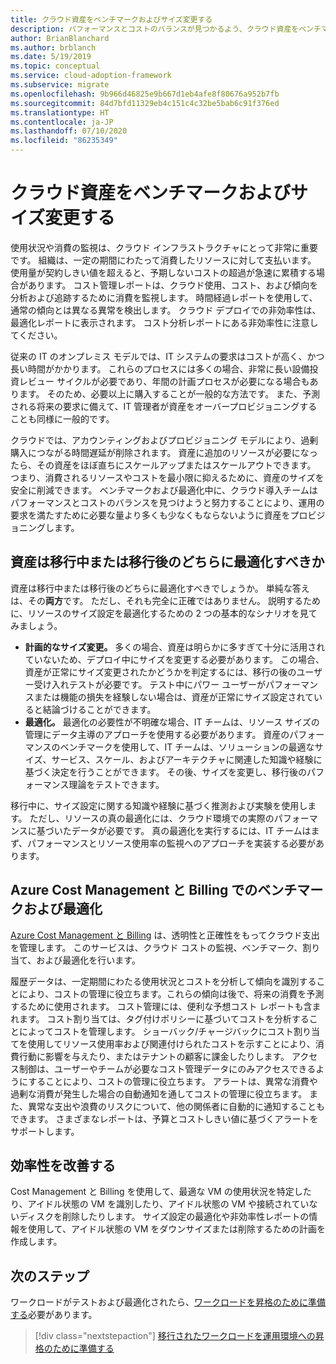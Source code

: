```yaml
---
title: クラウド資産をベンチマークおよびサイズ変更する
description: パフォーマンスとコストのバランスが見つかるよう、クラウド資産をベンチマークによって評価し、最適化する方法について説明します。
author: BrianBlanchard
ms.author: brblanch
ms.date: 5/19/2019
ms.topic: conceptual
ms.service: cloud-adoption-framework
ms.subservice: migrate
ms.openlocfilehash: 9b966d46825e9b667d1eb4afe8f80676a952b7fb
ms.sourcegitcommit: 84d7bfd11329eb4c151c4c32be5bab6c91f376ed
ms.translationtype: HT
ms.contentlocale: ja-JP
ms.lasthandoff: 07/10/2020
ms.locfileid: "86235349"
---
```

# <a name="benchmark-and-resize-cloud-assets"></a>クラウド資産をベンチマークおよびサイズ変更する

使用状況や消費の監視は、クラウド インフラストラクチャにとって非常に重要です。 組織は、一定の期間にわたって消費したリソースに対して支払います。 使用量が契約しきい値を超えると、予期しないコストの超過が急速に累積する場合があります。 コスト管理レポートは、クラウド使用、コスト、および傾向を分析および追跡するために消費を監視します。 時間経過レポートを使用して、通常の傾向とは異なる異常を検出します。 クラウド デプロイでの非効率性は、最適化レポートに表示されます。 コスト分析レポートにある非効率性に注意してください。

従来の IT のオンプレミス モデルでは、IT システムの要求はコストが高く、かつ長い時間がかかります。 これらのプロセスには多くの場合、非常に長い設備投資レビュー サイクルが必要であり、年間の計画プロセスが必要になる場合もあります。 そのため、必要以上に購入することが一般的な方法です。 また、予測される将来の要求に備えて、IT 管理者が資産をオーバープロビジョニングすることも同様に一般的です。

クラウドでは、アカウンティングおよびプロビジョニング モデルにより、過剰購入につながる時間遅延が削除されます。 資産に追加のリソースが必要になったら、その資産をほぼ直ちにスケールアップまたはスケールアウトできます。 つまり、消費されるリソースやコストを最小限に抑えるために、資産のサイズを安全に削減できます。 ベンチマークおよび最適化中に、クラウド導入チームはパフォーマンスとコストのバランスを見つけようと努力することにより、運用の要求を満たすために必要な量より多くも少なくもならないように資産をプロビジョニングします。

## <a name="should-assets-be-optimized-during-or-after-the-migration"></a>資産は移行中または移行後のどちらに最適化すべきか

資産は移行中または移行後のどちらに最適化すべきでしょうか。 単純な答えは、その**両方**です。 ただし、それも完全に正確ではありません。 説明するために、リソースのサイズ設定を最適化するための 2 つの基本的なシナリオを見てみましょう。

- **計画的なサイズ変更。** 多くの場合、資産は明らかに多すぎて十分に活用されていないため、デプロイ中にサイズを変更する必要があります。 この場合、資産が正常にサイズ変更されたかどうかを判定するには、移行の後のユーザー受け入れテストが必要です。 テスト中にパワー ユーザーがパフォーマンスまたは機能の損失を経験しない場合は、資産が正常にサイズ設定されていると結論づけることができます。
- **最適化。** 最適化の必要性が不明確な場合、IT チームは、リソース サイズの管理にデータ主導のアプローチを使用する必要があります。 資産のパフォーマンスのベンチマークを使用して、IT チームは、ソリューションの最適なサイズ、サービス、スケール、およびアーキテクチャに関連した知識や経験に基づく決定を行うことができます。 その後、サイズを変更し、移行後のパフォーマンス理論をテストできます。

移行中に、サイズ設定に関する知識や経験に基づく推測および実験を使用します。 ただし、リソースの真の最適化には、クラウド環境での実際のパフォーマンスに基づいたデータが必要です。 真の最適化を実行するには、IT チームはまず、パフォーマンスとリソース使用率の監視へのアプローチを実装する必要があります。

## <a name="benchmark-and-optimize-with-azure-cost-management-and-billing"></a>Azure Cost Management と Billing でのベンチマークおよび最適化

[Azure Cost Management と Billing](https://docs.microsoft.com/azure/cost-management-billing/cost-management-billing-overview) は、透明性と正確性をもってクラウド支出を管理します。 このサービスは、クラウド コストの監視、ベンチマーク、割り当て、および最適化を行います。

履歴データは、一定期間にわたる使用状況とコストを分析して傾向を識別することにより、コストの管理に役立ちます。これらの傾向は後で、将来の消費を予測するために使用されます。 コスト管理には、便利な予想コスト レポートも含まれます。 コスト割り当ては、タグ付けポリシーに基づいてコストを分析することによってコストを管理します。 ショーバック/チャージバックにコスト割り当てを使用してリソース使用率および関連付けられたコストを示すことにより、消費行動に影響を与えたり、またはテナントの顧客に課金したりします。 アクセス制御は、ユーザーやチームが必要なコスト管理データにのみアクセスできるようにすることにより、コストの管理に役立ちます。 アラートは、異常な消費や過剰な消費が発生した場合の自動通知を通してコストの管理に役立ちます。 また、異常な支出や浪費のリスクについて、他の関係者に自動的に通知することもできます。 さまざまなレポートは、予算とコストしきい値に基づくアラートをサポートします。

## <a name="improve-efficiency"></a>効率性を改善する

Cost Management と Billing を使用して、最適な VM の使用状況を特定したり、アイドル状態の VM を識別したり、アイドル状態の VM や接続されていないディスクを削除したりします。 サイズ設定の最適化や非効率性レポートの情報を使用して、アイドル状態の VM をダウンサイズまたは削除するための計画を作成します。

## <a name="next-steps"></a>次のステップ

ワークロードがテストおよび最適化されたら、[ワークロードを昇格のために準備する](./ready.md)必要があります。

> [!div class="nextstepaction"]
> [移行されたワークロードを運用環境への昇格のために準備する](./ready.md)
